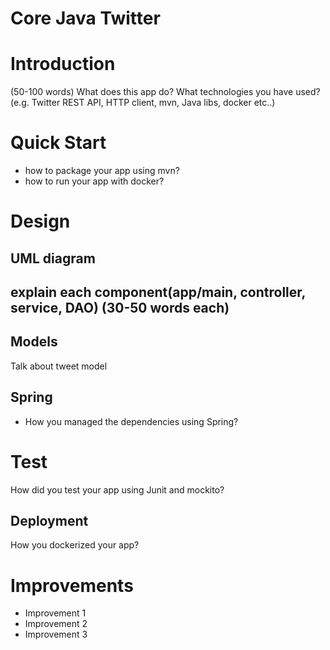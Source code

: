 # Core Java Twitter
# Introduction
(50-100 words)
What does this app do? What technologies you have used? (e.g. Twitter REST API, HTTP client, mvn, Java libs, docker etc..)

# Quick Start
- how to package your app using mvn?
- how to run your app with docker?

# Design
## UML diagram
## explain each component(app/main, controller, service, DAO) (30-50 words each)
## Models
Talk about tweet model
## Spring
- How you managed the dependencies using Spring?

# Test
How did you test your app using Junit and mockito?

## Deployment
How you dockerized your app?

# Improvements
- Improvement 1
- Improvement 2
- Improvement 3